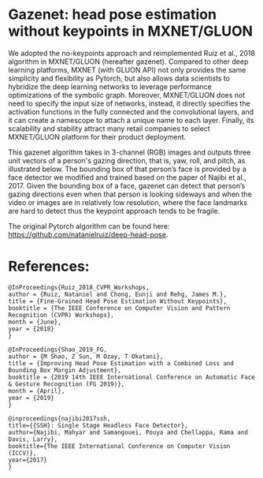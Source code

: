 # Gazenet: head pose estimation without keypoints in MXNET/GLUON

We adopted the no-keypoints approach and reimplemented Ruiz et al., 2018 algorithm in
MXNET/GLUON (hereafter gazenet). Compared to other deep learning platforms, MXNET (with
GLUON API) not only provides the same simplicity and flexibility as Pytorch, but also allows
data scientists to hybridize the deep learning networks to leverage performance optimizations of
the symbolic graph. Moreover, MXNET/GLUON does not need to specify the input size of
networks, instead, it directly specifies the activation functions in the fully connected and the
convolutional layers, and it can create a namescope to attach a unique name to each layer.
Finally, its scalability and stability attract many retail companies to select MXNET/GLUON
platform for their product deployment.

This gazenet algorithm takes in 3-channel (RGB) images and outputs three unit vectors of a
person's gazing direction, that is, yaw, roll, and pitch, as illustrated below. The bounding box of
that person’s face is provided by a face detector we modified and trained based on the paper of
Najibi et al., 2017. Given the bounding box of a face, gazenet can detect that person’s gazing
directions even when that person is looking sideways and when the video or images are in
relatively low resolution, where the face landmarks are hard to detect thus the keypoint
approach tends to be fragile.

The original Pytorch algorithm can be found here: https://github.com/natanielruiz/deep-head-pose.

# References:

```
@InProceedings{Ruiz_2018_CVPR_Workshops,
author = {Ruiz, Nataniel and Chong, Eunji and Rehg, James M.},
title = {Fine-Grained Head Pose Estimation Without Keypoints},
booktitle = {The IEEE Conference on Computer Vision and Pattern Recognition (CVPR) Workshops},
month = {June},
year = {2018}
}
```

```
@InProceedings{Shao_2019_FG,
author = {M Shao, Z Sun, M Ozay, T Okatani},
title = {Improving Head Pose Estimation with a Combined Loss and Bounding Box Margin Adjustment},
booktitle = {2019 14th IEEE International Conference on Automatic Face & Gesture Recognition (FG 2019)},
month = {April},
year = {2019}
}
```

```
@inproceedings{najibi2017ssh,
title={{SSH}: Single Stage Headless Face Detector},
author={Najibi, Mahyar and Samangouei, Pouya and Chellappa, Rama and Davis, Larry},
booktitle={The IEEE International Conference on Computer Vision (ICCV)},
year={2017}
}
```

